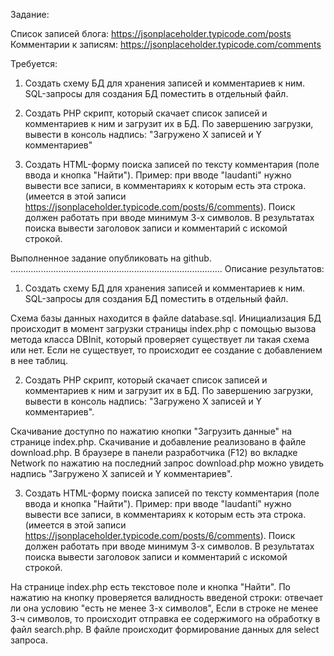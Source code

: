 Задание:

Список записей блога: https://jsonplaceholder.typicode.com/posts
Комментарии к записям: https://jsonplaceholder.typicode.com/comments

Требуется:
1. Создать схему БД для хранения записей и комментариев к ним. SQL-запросы для создания БД поместить в отдельный файл.
2. Создать PHP скрипт, который скачает список записей и комментариев к ним и загрузит их в БД. По завершению загрузки, вывести в консоль надпись: "Загружено Х записей и Y комментариев"

3. Создать HTML-форму поиска записей по тексту комментария (поле ввода и кнопка "Найти"). Пример: при вводе "laudanti" нужно вывести все записи, в комментариях к которым есть эта строка. (имеется в этой записи https://jsonplaceholder.typicode.com/posts/6/comments). Поиск должен работать при вводе минимум 3-х символов. В результатах поиска вывести заголовок записи и комментарий с искомой строкой.

Выполненное задание опубликовать на github.
....................................................................................
Описание результатов:

1. Создать схему БД для хранения записей и комментариев к ним. SQL-запросы для создания БД поместить в отдельный файл.

Схема базы данных находится в файле database.sql. Инициализация БД происходит в момент загрузки страницы index.php с помощью вызова метода класса DBInit, который проверяет существует ли такая схема или нет. Если не существует, то происходит ее создание с добавлением в нее таблиц.

2. Создать PHP скрипт, который скачает список записей и комментариев к ним и загрузит их в БД. По завершению загрузки, вывести в консоль надпись: "Загружено Х записей и Y комментариев".

Скачивание доступно по нажатию кнопки "Загрузить данные" на странице index.php. Скачивание и добавление реализовано в файле download.php. В браузере в панели разработчика (F12) во вкладке Network по нажатию на последний запрос download.php можно увидеть надпись "Загружено Х записей и Y комментариев".

3. Создать HTML-форму поиска записей по тексту комментария (поле ввода и кнопка "Найти"). Пример: при вводе "laudanti" нужно вывести все записи, в комментариях к которым есть эта строка. (имеется в этой записи https://jsonplaceholder.typicode.com/posts/6/comments). Поиск должен работать при вводе минимум 3-х символов. В результатах поиска вывести заголовок записи и комментарий с искомой строкой.

На странице index.php есть текстовое поле и кнопка "Найти". По нажатию на кнопку проверяется валидность введеной строки: отвечает ли она условию "есть не менее 3-х символов", Если в строке не менее 3-ч символов, то происходит отправка ее содержимого на обработку в файл search.php. В файле происходит формирование данных для select запроса.


